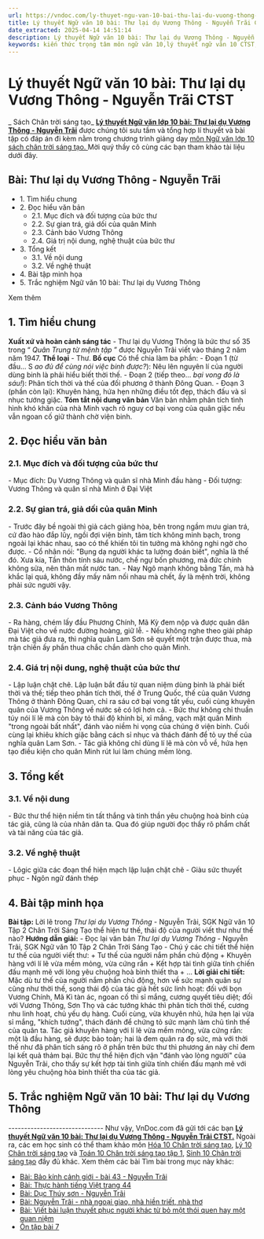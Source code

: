 ```yaml
---
url: https://vndoc.com/ly-thuyet-ngu-van-10-bai-thu-lai-du-vuong-thong-nguyen-trai-ctst-292446
title: Lý thuyết Ngữ văn 10 bài: Thư lại dụ Vương Thông - Nguyễn Trãi CTST - Sách Chân trời sáng tạo - VnDoc.com
date_extracted: 2025-04-14 14:51:14
description: Lý thuyết Ngữ văn 10 bài: Thư lại dụ Vương Thông - Nguyễn Trãi sách Chân trời sáng tạo được VnDoc sưu tầm và giới thiệu  để tham khảo chuẩn bị cho bài giảng học kì mới sắp tới đây của mình.
keywords: kiến thức trọng tâm môn ngữ văn 10,lý thuyết ngữ văn 10 CTST,ngữ văn lớp 10,ôn tập lý thuyết văn lớp 10,lý thuyết môn ngữ văn 10,lý thuyết văn 10 CTST,Lý thuyết môn ngữ văn 10 bài Thư lại dụ Vương Thông - Nguyễn Trãi,Thư lại dụ Vương Thông - Nguyễn Trãi,trắc nghiệm ngữ văn 10 CTST,văn 10 chân trời sáng tạo
---
```


# Lý thuyết Ngữ văn 10 bài: Thư lại dụ Vương Thông - Nguyễn Trãi CTST
 _ Sách Chân trời sáng tạo_
**[Lý thuyết Ngữ văn lớp 10 bài: Thư lại dụ Vương Thông - Nguyễn Trãi](<https://vndoc.com/ly-thuyet-ngu-van-10-bai-thu-lai-du-vuong-thong-nguyen-trai-ctst-292446>)** được chúng tôi sưu tầm và tổng hợp lí thuyết và bài tập có đáp án đi kèm nằm trong chương trình giảng dạy [môn Ngữ văn lớp 10 sách chân trời sáng tạo. ](<https://vndoc.com/ngu-van-10-chan-troi-sang-tao-tap1>)Mời quý thầy cô cùng các bạn tham khảo tài liệu dưới đây.
## Bài: Thư lại dụ Vương Thông - Nguyễn Trãi
  * 1\. Tìm hiểu chung
  * 2\. Đọc hiểu văn bản 
    * 2.1. Mục đích và đối tượng của bức thư
    * 2.2. Sự gian trá, giả dối của quân Minh
    * 2.3. Cảnh báo Vương Thông
    * 2.4. Giá trị nội dung, nghệ thuật của bức thư
  * 3\. Tổng kết
    * 3.1. Về nội dung
    * 3.2. Về nghệ thuật
  * 4\. Bài tập minh họa
  * 5\. Trắc nghiệm Ngữ văn 10 bài: Thư lại dụ Vương Thông

Xem thêm
## **1\. Tìm hiểu chung**
**Xuất xứ và hoàn cảnh sáng tác**
\- Thư lại dụ Vương Thông là bức thư số 35 trong “ _Quân Trung từ mệnh tập_ ” được Nguyễn Trãi viết vào tháng 2 năm năm 1947.
**Thể loại**
\- Thư.
**Bố cục**
Có thể chia làm ba phần:
\- Đoạn 1 \(từ đầu... S _ao đủ để cùng nói việc binh được?_\): Nêu lên nguyên lí của người dùng binh là phải hiểu biết thời thế.
\- Đoạn 2 \(tiếp theo... _bại vong đó là sáu\!_\): Phân tích thời và thế của đối phương ở thành Đông Quan.
\- Đoạn 3 \(phần còn lại\): Khuyên hàng, hứa hẹn những điều tốt đẹp, thách đấu và sỉ nhục tướng giặc.
**Tóm tắt nội dung văn bản**
Văn bản nhằm phân tích tình hình khó khăn của nhà Minh vạch rõ nguy cơ bại vong của quân giặc nếu vẫn ngoan cố giữ thành chờ viện binh.
## **2\. Đọc hiểu văn bản**
### **2.1. Mục đích và đối tượng của bức thư**
\- Mục đích: Dụ Vương Thông và quân sĩ nhà Minh đầu hàng
\- Đối tượng: Vương Thông và quân sĩ nhà Minh ở Đại Việt
### **2.2. Sự gian trá, giả dối của quân Minh**
\- Trước đây bề ngoài thì giả cách giảng hòa, bên trong ngầm mưu gian trá, cứ đào hào đắp lũy, ngồi đợi viện binh, tâm tích không minh bạch, trong ngoài lại khác nhau, sao có thể khiến tôi tin tưởng mà không nghi ngờ cho được.
\- Cổ nhân nói: "Bụng dạ người khác ta lường đoán biết", nghĩa là thế đó. Xưa kia, Tần thôn tính sáu nước, chế ngự bốn phương, mà đức chính không sửa, nên thân mất nước tan.
\- Nay Ngô mạnh không bằng Tần, mà hà khắc lại quá, không đầy mấy năm nối nhau mà chết, ấy là mệnh trời, không phải sức người vậy.
### **2.3. Cảnh báo Vương Thông**
\- Ra hàng, chém lấy đầu Phương Chính, Mã Kỳ đem nộp và được quân dân Đại Việt cho về nước đường hoàng, giữ lễ.
\- Nếu không nghe theo giải pháp mà tác giả đưa ra, thì nghĩa quân Lam Sơn sẽ quyết một trận được thua, mà trận chiến ấy phần thua chắc chắn dành cho quân Minh.
### **2.4. Giá trị nội dung, nghệ thuật của bức thư**
\- Lập luận chặt chẽ. Lập luận bắt đầu từ quan niệm dùng binh là phải biết thời và thế; tiếp theo phân tích thời, thế ở Trung Quốc, thế của quân Vương Thông ở thành Đông Quan, chỉ ra sáu cớ bại vong tất yếu, cuối cùng khuyên quân của Vương Thông về nước sẽ có lợi hơn cả.
\- Bức thư không chỉ thuần túy nói lí lẽ mà còn bày tỏ thái độ khinh bỉ, xỉ mắng, vạch mặt quân Minh "trong ngoài bất nhất", đánh vào niềm hi vọng của chúng ở viện binh. Cuối cùng lại khiêu khích giặc bằng cách sỉ nhục và thách đánh để tỏ uy thế của nghĩa quân Lam Sơn.
\- Tác giả không chỉ dùng lí lẽ mà còn vỗ về, hứa hẹn tạo điều kiện cho quân Minh rút lui làm chúng mềm lòng.
## **3\. Tổng kết**
### **3.1. Về nội dung**
\- Bức thư thể hiện niềm tin tất thắng và tinh thần yêu chuộng hoà bình của tác giả, cũng là của nhân dân ta. Qua đó giúp người đọc thấy rõ phẩm chất và tài năng của tác giả.
### **3.2. Về nghệ thuật**
\- Lôgic giữa các đoạn thể hiện mạch lập luận chặt chẽ
\- Giàu sức thuyết phục
\- Ngôn ngữ đánh thép
## **4\. Bài tập minh họa**
**Bài tập:** Lời lẽ trong _Thư lại dụ Vương Thông_ \- Nguyễn Trãi, SGK Ngữ văn 10 Tập 2 Chân Trời Sáng Tạo thể hiện tư thế, thái độ của người viết thư như thế nào?
**Hướng dẫn giải:**
\- Đọc lại văn bản _Thư lại dụ Vương Thông_ \- Nguyễn Trãi, SGK Ngữ văn 10 Tập 2 Chân Trời Sáng Tạo
\- Chú ý các chi tiết thể hiện tư thế của người viết thư:
\+ Tư thế của người nắm phần chủ động
\+ Khuyên hàng với lí lẽ vừa mềm mỏng, vừa cứng rắn
\+ Kết hợp tài tình giữa tính chiến đấu mạnh mẽ với lòng yêu chuộng hoà bình thiết tha
\+ ...
**Lời giải chi tiết:**
Mặc dù tư thế của người nắm phần chủ động, hơn về sức mạnh quân sự cũng như thời thế, song thái độ của tác giả hết sức linh hoạt: đối với bọn Vương Chính, Mã Kì tàn ác, ngoan cố thì sỉ mắng, cương quyết tiêu diệt; đối với Vương Thông, Sơn Thọ và các tướng khác thì phân tích thời thế, cương nhu linh hoạt, chủ yếu dụ hàng. Cuối cùng, vừa khuyên nhủ, hứa hẹn lại vừa sỉ mắng, "khích tướng", thách đánh để chứng tỏ sức mạnh làm chủ tình thế của quân ta. Tác giả khuyên hàng với lí lẽ vừa mềm mỏng, vừa cứng rắn: một là đầu hàng, sẽ được bảo toàn; hai là đem quân ra đọ sức, mà với thời thế như đã phân tích sáng rõ ở phần trên bức thư thì phương án này chỉ đem lại kết quả thảm bại. Bức thư thể hiện địch vận "đánh vào lòng người" của Nguyễn Trãi, cho thấy sự kết hợp tài tình giữa tính chiến đấu mạnh mẽ với lòng yêu chuộng hòa bình thiết tha của tác giả.
## 5\. Trắc nghiệm Ngữ văn 10 bài: Thư lại dụ Vương Thông
 _\------------------------------_
Như vậy, VnDoc.com đã gửi tới các bạn **[Lý thuyết Ngữ văn 10 bài: Thư lại dụ Vương Thông - Nguyễn Trãi CTST.](<https://vndoc.com/ly-thuyet-ngu-van-10-bai-thu-lai-du-vuong-thong-nguyen-trai-ctst-292446>)** Ngoài ra, các em học sinh có thể tham khảo môn [Hóa 10 Chân trời sáng tạo](<https://vndoc.com/hoa-10-chan-troi-sang-tao>), [Lý 10 Chân trời sáng tạo](<https://vndoc.com/vat-ly-10-chan-troi-sang-tao>) và [Toán 10 Chân trời sáng tạo tập 1](<https://vndoc.com/toan-10-chan-troi-sang-tao-tap1>), [Sinh 10 Chân trời sáng tạo](<https://vndoc.com/sinh-hoc-10-chan-troi-sang-tao>) đầy đủ khác.
Xem thêm các bài Tìm bài trong mục này khác:
  * [Bài: Bảo kính cảnh giới - bài 43 - Nguyễn Trãi](</ly-thuyet-ngu-van-10-bai-bao-kinh-canh-gioi-bai-43-nguyen-trai-ctst-292248>)
  * [Bài: Thực hành tiếng Việt trang 44](</ly-thuyet-ngu-van-10-bai-thuc-hanh-tieng-viet-trang-44-ctst-292256>)
  * [Bài: Dục Thúy sơn - Nguyễn Trãi](</ly-thuyet-ngu-van-10-bai-duc-thuy-son-nguyen-trai-ctst-292251>)
  * [Bài: Nguyễn Trãi - nhà ngoại giao, nhà hiền triết, nhà thơ](</ly-thuyet-ngu-van-10-bai-nguyen-trai-nha-ngoai-giao-nha-hien-triet-nha-tho-ctst-292252>)
  * [Bài: Viết bài luận thuyết phục người khác từ bỏ một thói quen hay một quan niệm](</ly-thuyet-ngu-van-10-bai-viet-bai-luan-thuyet-phuc-nguoi-khac-tu-bo-mot-thoi-quen-hay-mot-quan-niem-ctst-292447>)
  * [Ôn tập bài 7](</ly-thuyet-ngu-van-10-bai-on-tap-bai-7-ctst-292610>)

